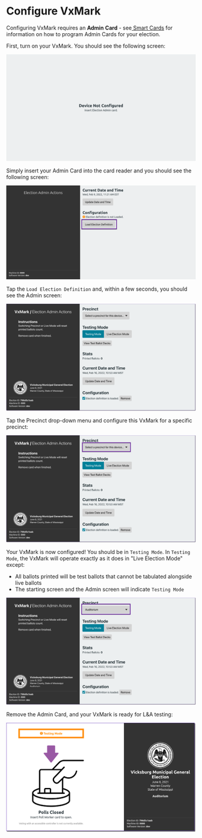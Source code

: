 # Configure VxMark

Configuring VxMark requires an **Admin** **Card** - see[ Smart Cards](programming-cards.md) for information on how to program Admin Cards for your election.

First, turn on your VxMark. You should see the following screen:

![](<../.gitbook/assets/Parallels Picture 23.png>)

Simply insert your Admin Card into the card reader and you should see the following screen:

![](<../.gitbook/assets/image (106).png>)

Tap the `Load Election Definition` and, within a few seconds, you should see the Admin screen:

![](<../.gitbook/assets/image (98).png>)

Tap the Precinct drop-down menu and configure this VxMark for a specific precinct:

![](<../.gitbook/assets/image (213).png>)

Your VxMark is now configured! You should be in `Testing Mode`. In `Testing Mode`, the VxMark will operate exactly as it does in "Live Election Mode" except:

* All ballots printed will be test ballots that cannot be tabulated alongside live ballots
* The starting screen and the Admin screen will indicate `Testing Mode`

![](<../.gitbook/assets/image (115).png>)

Remove the Admin Card, and your VxMark is ready for L\&A testing:

![](<../.gitbook/assets/image (150).png>)
